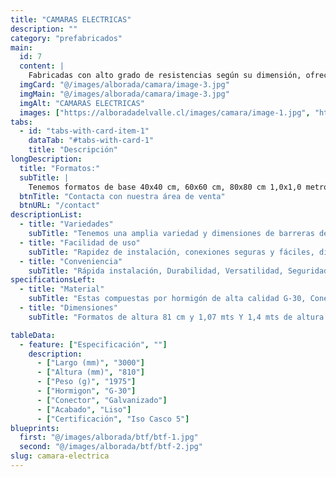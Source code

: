 ```yaml
---
title: "CAMARAS ELECTRICAS"
description: ""
category: "prefabricados"
main:
  id: 7
  content: |
    Fabricadas con alto grado de resistencias según su dimensión, ofrecen una durabilidad, resistencia y aislamiento térmico excepcionales para proteger los equipos críticos.  
  imgCard: "@/images/alborada/camara/image-3.jpg"
  imgMain: "@/images/alborada/camara/image-3.jpg"
  imgAlt: "CAMARAS ELECTRICAS"
  images: ["https://alboradadelvalle.cl/images/camara/image-1.jpg", "https://alboradadelvalle.cl/images/camara/image-2.jpg", "https://alboradadelvalle.cl/images/camara/image-3.jpg", "https://alboradadelvalle.cl/images/camara/image-4.jpg", "https://alboradadelvalle.cl/images/camara/image-5.jpg", "https://alboradadelvalle.cl/images/camara/image-6.jpg"]
tabs:
  - id: "tabs-with-card-item-1"
    dataTab: "#tabs-with-card-1"
    title: "Descripción"
longDescription:
  title: "Formatos:"
  subTitle: |
    Tenemos formatos de base 40x40 cm, 60x60 cm, 80x80 cm 1,0x1,0 metros, Tenemos diseños personalizados para adaptarse a diferentes proyectos. 
  btnTitle: "Contacta con nuestra área de venta"
  btnURL: "/contact"
descriptionList:
  - title: "Variedades"
    subTitle: "Tenemos una amplia variedad y dimensiones de barreras de hormigón para adaptarse a las diversas aplicaciones y espacios."
  - title: "Facilidad de uso"
    subTitle: "Rapidez de instalación, conexiones seguras y fáciles, diseño ergonómico."
  - title: "Conveniencia"
    subTitle: "Rápida instalación, Durabilidad, Versatilidad, Seguridad y reutilizables."
specificationsLeft:
  - title: "Material"
    subTitle: "Estas compuestas por hormigón de alta calidad G-30, Conectores Galvanizados y Acero estriado."
  - title: "Dimensiones"
    subTitle: "Formatos de altura 81 cm y 1,07 mts Y 1,4 mts de altura."

tableData:
  - feature: ["Especificación", ""]
    description:
      - ["Largo (mm)", "3000"]
      - ["Altura (mm)", "810"]
      - ["Peso (g)", "1975"]
      - ["Hormigon", "G-30"]
      - ["Conector", "Galvanizado"]
      - ["Acabado", "Liso"]
      - ["Certificación", "Iso Casco 5"]
blueprints:
  first: "@/images/alborada/btf/btf-1.jpg"
  second: "@/images/alborada/btf/btf-2.jpg"
slug: camara-electrica
---
```

